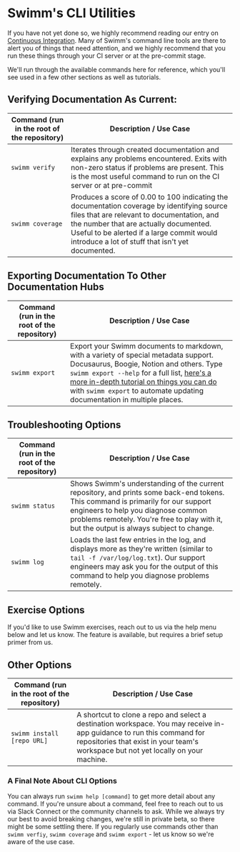# Swimm's CLI Utilities

If you have not yet done so, we highly recommend reading our entry on [Continuous Integration](Continuous%20Integration). Many of Swimm's command line tools are there to alert you of things that need attention, and we highly recommend that you run these things through your CI server or at the pre-commit stage. 

We'll run through the available commands here for reference, which you'll see used in a few other sections as well as tutorials. 

## Verifying Documentation As Current:

| Command (run in the root of the repository) | Description / Use Case |
| --- | --- |
| `swimm verify` | Iterates through created documentation and explains any problems encountered. Exits with non-zero status if problems are present. This is the most useful command to run on the CI server or at pre-commit |
| `swimm coverage` | Produces a score of 0.00 to 100 indicating the documentation coverage by identifying source files that are relevant to documentation, and the number that are actually documented. Useful to be alerted if a large commit would introduce a lot of stuff that isn't yet documented. |

## Exporting Documentation To Other Documentation Hubs

| Command (run in the root of the repository) | Description / Use Case |
| --- | --- |
| `swimm export` | Export your Swimm documents to markdown, with a variety of special metadata support. Docusaurus, Boogie, Notion and others. Type `swimm export --help` for a full list, [here's a more in-depth tutorial on things you can do](https://github.com/swimmio/swimm-export) with `swimm export` to automate updating documentation in multiple places. |

## Troubleshooting Options

| Command (run in the root of the repository) | Description / Use Case |
| --- | --- |
| `swimm status` | Shows Swimm's understanding of the current repository, and prints some back-end tokens. This command is primarily for our support engineers to help you diagnose common problems remotely. You're free to play with it, but the output is always subject to change. |
| `swimm log` | Loads the last few entries in the log, and displays more as they're written (similar to `tail -f /var/log/log.txt`). Our support engineers may ask you for the output of this command to help you diagnose problems remotely. |

## Exercise Options

If you'd like to use Swimm exercises, reach out to us via the help menu below and let us know. The feature is available, but requires a brief
setup primer from us. 

## Other Options

| Command (run in the root of the repository) | Description / Use Case |
| --- | --- |
| `swimm install [repo URL]` | A shortcut to clone a repo and select a destination workspace. You may receive in-app guidance to run this command for repositories that exist in your team's workspace but not yet locally on your machine. |

### A Final Note About CLI Options

You can always run `swimm help [command]` to get more detail about any command. If you're unsure about a command, feel free to reach out to us via Slack Connect or the community channels to ask. While we always try our best to avoid breaking changes, we're still in private beta, so there might be some settling there. If you regularly use commands other than `swimm verfiy`, `swimm coverage` and `swimm export` - let us know so we're aware of the use case.